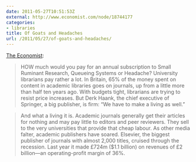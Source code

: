 ```yaml
---
date: 2011-05-27T10:51:53Z
external: http://www.economist.com/node/18744177
categories:
- libraries
title: Of Goats and Headaches
url: /2011/05/27/of-goats-and-headaches/
---
```


[The Economist](http://www.economist.com/node/18744177):

> HOW much would you pay for an annual subscription to Small Ruminant Research, Queueing Systems or Headache? University librarians pay rather a lot. In Britain, 65% of the money spent on content in academic libraries goes on journals, up from a little more than half ten years ago. With budgets tight, librarians are trying to resist price increases. But Derk Haank, the chief executive of Springer, a big publisher, is firm: “We have to make a living as well.”

> And what a living it is. Academic journals generally get their articles for nothing and may pay little to editors and peer reviewers. They sell to the very universities that provide that cheap labour. As other media falter, academic publishers have soared. Elsevier, the biggest publisher of journals with almost 2,000 titles, cruised through the recession. Last year it made £724m ($1.1 billion) on revenues of £2 billion—an operating-profit margin of 36%.
